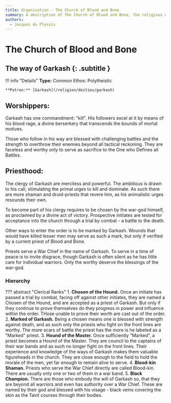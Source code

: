 ```yaml
---
title: Organization - The Church of Blood and Bone
summary: A description of The Church of Blood and Bone, the religious affiliation Garkash.
authors:
  - Jacques du Plessis
---
```


# The Church of Blood and Bone
## The way of Garkash {: .subtitle }

!!! info "Details"
    **Type:** Common Ethos: Polytheistic

    **Patron:** [Garkash](/religion/deities/garkash)

## Worshippers:
Garkash has one commandment: "kill". His followers excel at it by means of his blood rage, a divine berserkery that transcends the bounds of mortal motives.

Those who follow in his way are blessed with challenging battles and the strength to overthrow their enemies beyond all tactical reckoning. They are faceless and worthy only to serve as sacrifice to the One who Defines all Battles.

## Priesthood:
The clergy of Garkash are merciless and powerful. The ambitious is drawn to his call, stimulating the primal urges to kill and dominate. As such there are more shaman and druid-priests that revere him, as his animalistic urges resounds their own.

To become part of his clergy requires to be chosen by the war-god himself, as proclaimed by a divine act of victory. Prospective initiates are tested for acceptance into the church through a trial by combat - a battle to the death.

Other ways to enter the order is to be marked by Garkash. Wounds that would have killed lesser men may serve as such a mark, but only if verified by a current priest of Blood and Bone.

Priests serve a War Chief in the name of Garkash. To serve in a time of peace is to invite disgrace, though Garkash is often silent as he has little care for individual warriors. Only the worthy deserve the blessings of the war-god.

### Hierarchy

??? abstract "Clerical Ranks"
    1. **Chosen of the Hound.** Once an initiate has passed a trial by combat, facing off against other initiates, they are named a Chosen of the Hound, and are accepted as a priest of Garkash. But only if they continue to prove themselves do they progress in power and influence within the order. THose unable to prove their worth are cast out of the order.
    2. **Marked of Garkash.** Being a chosen means one is blessed with strength against death, and as such only the priests who fight on the front lines are worthy. The more scars of battle the priest has the more is he labeled as a "Marked" priest.
    3. **Hound of the Master.** Once sufficiently "Marked", a priest becomes a Hound of the Master. They are council to the captains of their war bands and as such no longer fight on the front lines. Their experience and knowledge of the ways of Garkash makes them valuable figureheads in the church. They are close enough to the field to hold the morale of the men, yet far enough to remain alive to serve.
    4. **Blood-kin Shaman.** Priests who serve the War Chief directly are called Blood-kin. There are usually only one or two of them in a war band.
    5. **Black Champion.** There are those who embody the will of Garkash so, that they are beyond all warriors and even has authority over a War Chief. These are named by their god and blessed with his visage - black veins covering the skin as the Taint courses through their bodies.